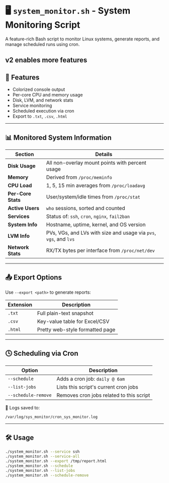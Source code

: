 # 🖥️ `system_monitor.sh` - System Monitoring Script

A feature-rich Bash script to monitor Linux systems, generate reports, and manage scheduled runs using cron.

v2 enables more features
---

## 📌 Features

- Colorized console output
- Per-core CPU and memory usage
- Disk, LVM, and network stats
- Service monitoring
- Scheduled execution via cron
- Export to `.txt`, `.csv`, `.html`

---

## 📊 Monitored System Information

| Section             | Details                                                                 |
|---------------------|-------------------------------------------------------------------------|
| **Disk Usage**       | All non-overlay mount points with percent usage                        |
| **Memory**           | Derived from `/proc/meminfo`                                           |
| **CPU Load**         | 1, 5, 15 min averages from `/proc/loadavg`                             |
| **Per-Core Stats**   | User/system/idle times from `/proc/stat`                               |
| **Active Users**     | `who` sessions, sorted and counted                                     |
| **Services**         | Status of: `ssh`, `cron`, `nginx`, `fail2ban`                          |
| **System Info**      | Hostname, uptime, kernel, and OS version                               |
| **LVM Info**         | PVs, VGs, and LVs with size and usage via `pvs`, `vgs`, and `lvs`      |
| **Network Stats**    | RX/TX bytes per interface from `/proc/net/dev`                         |

---

## 📤 Export Options

Use `--export <path>` to generate reports:

| Extension | Description                    |
|-----------|--------------------------------|
| `.txt`    | Full plain-text snapshot       |
| `.csv`    | Key-value table for Excel/CSV  |
| `.html`   | Pretty web-style formatted page|

---

## 🕓 Scheduling via Cron

| Option               | Description                                     |
|----------------------|-------------------------------------------------|
| `--schedule`          | Adds a cron job: `daily @ 6am`                 |
| `--list-jobs`         | Lists this script's current cron jobs          |
| `--schedule-remove`   | Removes cron jobs related to this script       |

📝 Logs saved to:
```
/var/log/sys_monitor/cron_sys_monitor.log
```

---

## 🛠️ Usage

```bash
./system_monitor.sh --service ssh
./system_monitor.sh --service-all
./system_monitor.sh --export /tmp/report.html
./system_monitor.sh --schedule
./system_monitor.sh --list-jobs
./system_monitor.sh --schedule-remove
```
